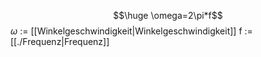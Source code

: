 $$\huge \omega=2\pi*f$$
$\omega$ := [[Winkelgeschwindigkeit|Winkelgeschwindigkeit]]
f := [[./Frequenz|Frequenz]]
